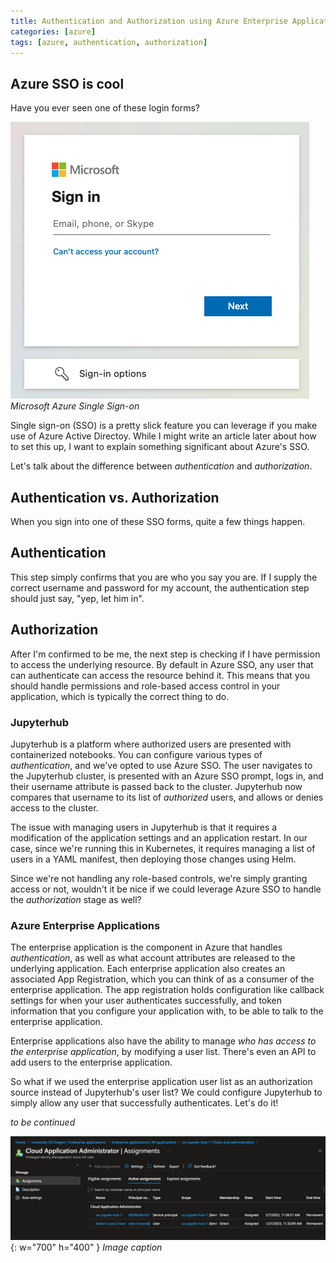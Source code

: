 ```yaml
---
title: Authentication and Authorization using Azure Enterprise Applications
categories: [azure]
tags: [azure, authentication, authorization]
---
```


## Azure SSO is cool

Have you ever seen one of these login forms?

![Azure Oauth Sign-in](/assets/img/azure-sso-signin.png)
_Microsoft Azure Single Sign-on_

Single sign-on (SSO) is a pretty slick feature you can leverage if you make use of Azure Active Directoy. While I might write an article later about how to set this up, I want to explain something significant about Azure's SSO. 

Let's talk about the difference between *authentication* and *authorization*.

## Authentication vs. Authorization

When you sign into one of these SSO forms, quite a few things happen.

## Authentication

This step simply confirms that you are who you say you are. If I supply the correct username and password for my account, the authentication step should just say, "yep, let him in".

## Authorization

After I'm confirmed to be me, the next step is checking if I have permission to access the underlying resource. By default in Azure SSO, any user that can authenticate can access the resource behind it. This means that you should handle permissions and role-based access control in your application, which is typically the correct thing to do.

### Jupyterhub

Jupyterhub is a platform where authorized users are presented with containerized notebooks. You can configure various types of *authentication*, and we've opted to use Azure SSO. The user navigates to the Jupyterhub cluster, is presented with an Azure SSO prompt, logs in, and their username attribute is passed back to the cluster. Jupyterhub now compares that username to its list of *authorized* users, and allows or denies access to the cluster.

The issue with managing users in Jupyterhub is that it requires a modification of the application settings and an application restart. In our case, since we're running this in Kubernetes, it requires managing a list of users in a YAML manifest, then deploying those changes using Helm. 

Since we're not handling any role-based controls, we're simply granting access or not, wouldn't it be nice if we could leverage Azure SSO to handle the *authorization* stage as well?

### Azure Enterprise Applications

The enterprise application is the component in Azure that handles *authentication*, as well as what account attributes are released to the underlying application. Each enterprise application also creates an associated App Registration, which you can think of as a consumer of the enterprise application. The app registration holds configuration like callback settings for when your user authenticates successfully, and token information that you configure your application with, to be able to talk to the enterprise application.

Enterprise applications also have the ability to manage _who has access to the enterprise application_, by modifying a user list. There's even an API to add users to the enterprise application.

So what if we used the enterprise application user list as an authorization source instead of Jupyterhub's user list? We could configure Jupyterhub to simply allow any user that successfully authenticates. Let's do it!

_to be continued_

![Enterprise App](/assets/img/azure-enterprise-app-cloud-application-administrator.png){: w="700" h="400" }
_Image caption_
